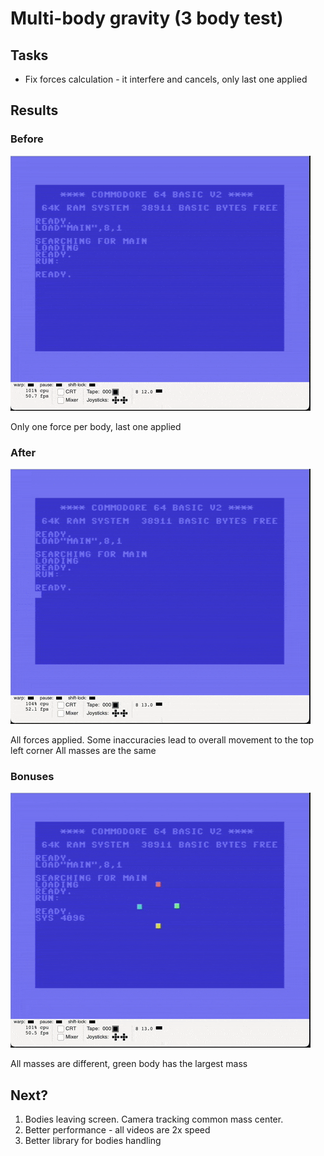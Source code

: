 # Multi-body gravity (3 body test)

## Tasks

* Fix forces calculation - it interfere and cancels, only last one applied

## Results

### Before

![debugger.png](images/before.gif)

Only one force per body, last one applied

### After

![debugger.png](images/after_with_even_masses.gif)

All forces applied. Some inaccuracies lead to overall movement to the top left corner
All masses are the same

### Bonuses

![debugger.png](images/after_green_is_large.gif)

All masses are different, green body has the largest mass

## Next?

1. Bodies leaving screen. Camera tracking common mass center.
2. Better performance - all videos are 2x speed
3. Better library for bodies handling